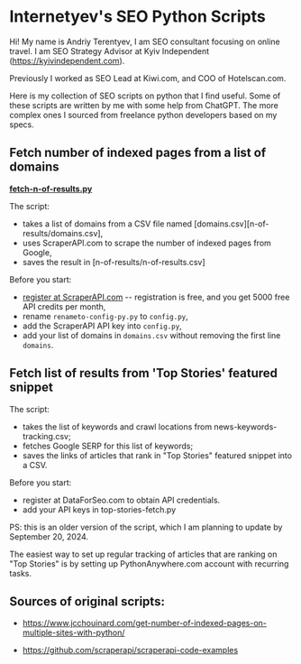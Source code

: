 # Internetyev's SEO Python Scripts

Hi!
My name is Andriy Terentyev, I am SEO consultant focusing on online travel. 
I am SEO Strategy Advisor at Kyiv Independent (https://kyivindependent.com). 

Previously I worked as SEO Lead at Kiwi.com, and COO of Hotelscan.com.

Here is my collection of SEO scripts on python that I find useful.
Some of these scripts are written by me with some help from ChatGPT. The more complex ones I sourced from freelance python developers based on my specs. 

## Fetch number of indexed pages from a list of domains

**[fetch-n-of-results.py](n-of-results/fetch-n-of-results.py)**

The script:
* takes a list of domains from a CSV file named [domains.csv][n-of-results/domains.csv],
* uses ScraperAPI.com to scrape the number of indexed pages from Google,
* saves the result in [n-of-results/n-of-results.csv] 

Before you start: 
* [register at ScraperAPI.com](https://www.scraperapi.com/signup?fp_ref=niels31) -- registration is free, and you get 5000 free API credits per month,
* rename `renameto-config-py.py` to `config.py`,
* add the ScraperAPI API key into `config.py`,
* add your list of domains in `domains.csv` without removing the first line `domains`.

## Fetch list of results from 'Top Stories' featured snippet ##

The script:
* takes the list of keywords and crawl locations from news-keywords-tracking.csv;
* fetches Google SERP for this list of keywords;
* saves the links of articles that rank in "Top Stories" featured snippet into a CSV.

Before you start:
* register at DataForSeo.com to obtain API credentials.
* add your API keys in top-stories-fetch.py

PS: this is an older version of the script, which I am planning to update by September 20, 2024. 

The easiest way to set up regular tracking of articles that are ranking on "Top Stories" is by setting up PythonAnywhere.com account with recurring tasks.  



## Sources of original scripts:

* https://www.jcchouinard.com/get-number-of-indexed-pages-on-multiple-sites-with-python/

* https://github.com/scraperapi/scraperapi-code-examples

